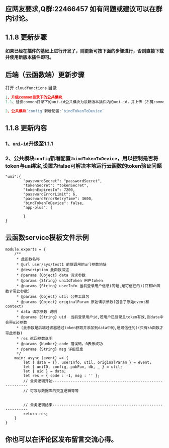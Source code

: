 ## 应网友要求,Q群:22466457 如有问题或建议可以在群内讨论。
## 1.1.8 更新步骤
#### 如果已经在插件的基础上进行开发了，则更新可按下面的步骤进行，否则直接下载并使用新版本插件即可。

## 后端（云函数端）更新步骤
打开 `cloudfunctions` 目录

```js
1、升级common目录下的公共模块
1.1、替换common目录下的uni-id公共模块为最新版本插件内的uni-id，并上传（右键common下的uni-id目录，点击上传公共模块）
```

```js
2、公共模块`config`新增配置:`bindTokenToDevice`
```


## 1.1.8 更新内容
### 1、`uni-id`升级至1.1.1 
### 2、公共模块`config`新增配置:`bindTokenToDevice`，用以控制是否将token与ua绑定,设置为false可解决本地运行云函数的token验证问题
```
"uni":{
		"passwordSecret": "passwordSecret",
		"tokenSecret": "tokenSecret",
		"tokenExpiresIn": 7200,
		"passwordErrorLimit": 6,
		"passwordErrorRetryTime": 3600,
		"bindTokenToDevice": false,
		"app-plus": {
			
		}
}
```
## 云函数service模板文件示例
```
module.exports = {
	/**
	 * 此函数名称
	 * @url user/sys/test1 前端调用的url参数地址
	 * @description 此函数描述
	 * @params {Object} data 请求参数
	 * @params {String} uniIdToken 用户token
	 * @params {String} userInfo 当前登录用户信息(同理,是可信任的)(只有kh函数才带此参数)
	 * @params {Object} util 公共工具包
	 * @params {Object} originalParam 原始请求参数(包含了原始event和context)
	 * data 请求参数 说明
	 * @params {String} uid  当前登录用户id,若用户已登录且token有效,则data中会带uid参数
	 * (此参数是后端过滤器通过token获取并添加到data中的,是可信任的)(只有kh函数才带此参数)
	 * res 返回参数说明
	 * @params {Number} code 错误码，0表示成功
	 * @params {String} msg 详细信息
	 */
	main: async (event) => {
		let { data = {}, userInfo, util, originalParam } = event;
		let { uniID, config, pubFun, db, _ } = util;
		let { uid } = data;
		let res = { code : -1, msg : '' };
		// 业务逻辑开始----------------------------------------------------------- 
		// 可写与数据库的交互逻辑等等
		
		
		// 业务逻辑结束-----------------------------------------------------------
		return res;
	}
}
```

## 你也可以在评论区发布留言交流心得。